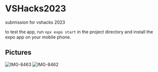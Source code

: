 # VSHacks2023
submission for vshacks 2023

to test the app, run `npx expo start` in the project directory and install the expo app on your mobile phone. 

Pictures
------------
![IMG-8463](https://github.com/lifeablestuff/VSHacks2023/assets/77554409/1c240dd3-1f1d-462b-af3c-db0503761365)
![IMG-8462](https://github.com/lifeablestuff/VSHacks2023/assets/77554409/cfa4da4d-91f9-4077-abae-2beb91e2e545)
